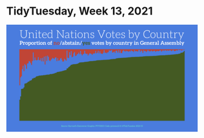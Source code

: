 # TidyTuesday, Week 13, 2021

![](https://raw.githubusercontent.com/pyykkojuha/tidytuesday/main/R/2021_13/TIDY_2021_13.png)
